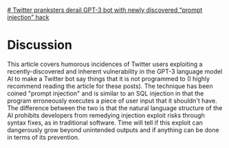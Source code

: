 [# Twitter pranksters derail GPT-3 bot with newly discovered “prompt injection” hack](https://arstechnica.com/information-technology/2022/09/twitter-pranksters-derail-gpt-3-bot-with-newly-discovered-prompt-injection-hack/?comments=1)

# Discussion

This article covers humorous incidences of Twitter users exploiting a recently-discovered and inherent vulnerability in the GPT-3 language model AI to make a Twitter bot say things that it is not programmed to (I highly recommend reading the article for these posts). The technique has been coined "prompt injection" and is similar to an SQL injection in that the program erroneously executes a piece of user input that it shouldn't have. The difference between the two is that the natural language structure of the AI prohibits developers from remedying injection exploit risks through syntax fixes, as in traditional software. Time will tell if this exploit can dangerously grow beyond unintended outputs and if anything can be done in terms of its prevention.